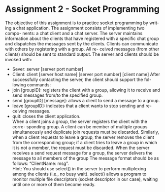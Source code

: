 # Assignment 2 - Socket Programming

The objective of this assignment is to practice socket programming by writ-
ing a chat application. The assignment consists of implementing two compo-
nents: a chat client and a chat server. The server maintains information about
the clients that have registered with a specific chat group and dispatches the
messages sent by the clients.
Clients can communicate with others by registering with a group. All re-
ceived messages (from other clients) should be sent to standard output. The
server and clients should be invoked with:
* Sever: server \[server port number\]
* Client: client \[server host name\] \[server port number\] \[client name\]
After successfully contacting the server, the client should support the fol-
lowing commands:
* join [groupID]: registers the client with a group, allowing it to receive
and send messages from/to the specified group.
* send \[groupID\] \[message\]: allows a client to send a message to a group.
* leave \[groupID\]: indicates that a client wants to stop sending and re-
ceiving messages.
* quit: closes the client application.  
When a client joins a group, the server registers the client with the corre-
sponding group. A client can be member of multiple groups simultaneously and
duplicate join requests must be discarded. Similarly, when a client requests to
leave a group, the server removes the client from the corresponding group; if a
client tries to leave a group in which it is not a member, the request must be
discarded. When the server receives a send request message for a group, the
server delivers the message to all members of the group The message format
should be as follows: “ClientName: msg”.  
Hint: You should use select() in the server to perform multiplexing among
the clients (i.e., no busy wait). select() allows a program to monitor multiple
file descriptors (socket descriptor in our case), waiting until one or more of them
become ready.
